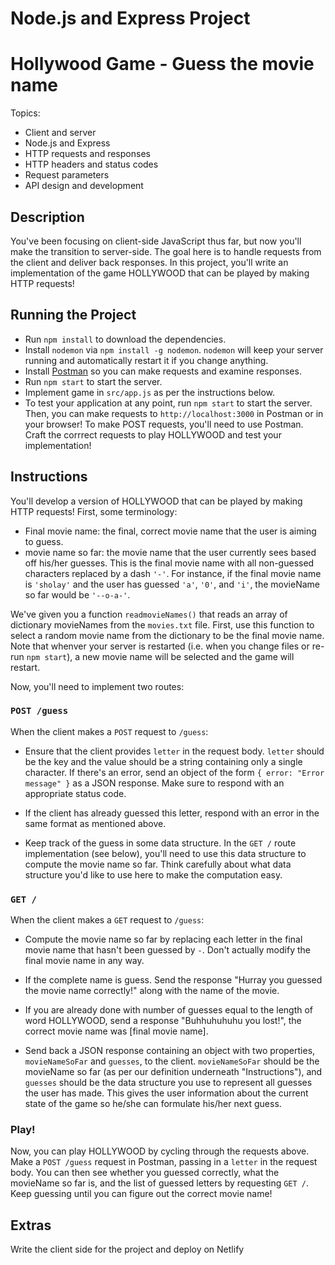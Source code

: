 # Node.js and Express Project

# Hollywood Game - Guess the movie name

Topics:

- Client and server
- Node.js and Express
- HTTP requests and responses
- HTTP headers and status codes
- Request parameters
- API design and development

## Description

You've been focusing on client-side JavaScript thus far, but now you'll make the
transition to server-side. The goal here is to handle requests from the client
and deliver back responses. In this project, you'll write an implementation
of the game HOLLYWOOD that can be played by making HTTP requests!

## Running the Project

- Run `npm install` to download the dependencies.
- Install `nodemon` via `npm install -g nodemon`. `nodemon` will keep your
  server running and automatically restart it if you change anything.
- Install [Postman](https://www.getpostman.com/) so you can make requests and
  examine responses.
- Run `npm start` to start the server.
- Implement game in `src/app.js` as per the instructions below.
- To test your application at any point, run `npm start` to start the server.
  Then, you can make requests to `http://localhost:3000` in Postman or in your
  browser! To make POST requests, you'll need to use Postman. Craft the
  corrrect requests to play HOLLYWOOD and test your implementation!

## Instructions

You'll develop a version of HOLLYWOOD that can be played by making HTTP requests!
First, some terminology:

- Final movie name: the final, correct movie name that the user is aiming to guess.
- movie name so far: the movie name that the user currently sees based off his/her guesses.
  This is the final movie name with all non-guessed characters replaced by a dash
  `'-'`. For instance, if the final movie name is `'sholay'` and the user has guessed
  `'a'`, `'0'`, and `'i'`, the movieName so far would be `'--o-a-'`.

We've given you a function `readmovieNames()` that reads an array of dictionary movieNames
from the `movies.txt` file. First, use this function to select a random movie name from
the dictionary to be the final movie name. Note that whenver your server is restarted
(i.e. when you change files or re-run `npm start`), a new movie name will be selected
and the game will restart.

Now, you'll need to implement two routes:

### `POST /guess`

When the client makes a `POST` request to `/guess`:

- Ensure that the client provides `letter` in the request body. `letter` should
  be the key and the value should be a string containing only a single
  character. If there's an error, send an object of the form
  `{ error: "Error message" }` as a JSON response. Make sure to respond with
  an appropriate status code.

- If the client has already guessed this letter, respond with an error in the
  same format as mentioned above.

- Keep track of the guess in some data structure. In the `GET /` route
  implementation (see below), you'll need to use this data structure to compute
  the movie name so far. Think carefully about what data structure you'd like to use
  here to make the computation easy.

### `GET /`

When the client makes a `GET` request to `/guess`:

- Compute the movie name so far by replacing each letter in the final movie name that hasn't
  been guessed by `-`. Don't actually modify the final movie name in any way.
- If the complete name is guess. Send the response "Hurray you guessed the movie name correctly!" along with the name of the movie.

- If you are already done with number of guesses equal to the length of word HOLLYWOOD, send a response "Buhhuhuhuhu you lost!", the correct movie name was [final movie name].

- Send back a JSON response containing an object with two properties,
  `movieNameSoFar` and `guesses`, to the client. `movieNameSoFar` should be the movieName so
  far (as per our definition underneath "Instructions"), and `guesses` should be
  the data structure you use to represent all guesses the user has made. This
  gives the user information about the current state of the game so he/she can
  formulate his/her next guess.

### Play!

Now, you can play HOLLYWOOD by cycling through the requests above. Make a `POST
/guess` request in Postman, passing in a `letter` in the request body. You can
then see whether you guessed correctly, what the movieName so far is, and the list
of guessed letters by requesting `GET /`. Keep guessing until you can figure out
the correct movie name!

## Extras

Write the client side for the project and deploy on Netlify
